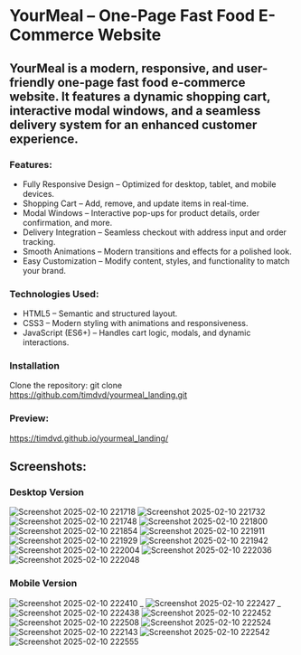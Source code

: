 # YourMeal – One-Page Fast Food E-Commerce Website
## YourMeal is a modern, responsive, and user-friendly one-page fast food e-commerce website. It features a dynamic shopping cart, interactive modal windows, and a seamless delivery system for an enhanced customer experience.

### Features:
 - Fully Responsive Design – Optimized for desktop, tablet, and mobile devices.
 - Shopping Cart – Add, remove, and update items in real-time.
 - Modal Windows – Interactive pop-ups for product details, order confirmation, and more.
 - Delivery Integration – Seamless checkout with address input and order tracking.
 - Smooth Animations – Modern transitions and effects for a polished look.
 - Easy Customization – Modify content, styles, and functionality to match your brand.
   
### Technologies Used:
 - HTML5 – Semantic and structured layout.
 - CSS3 – Modern styling with animations and responsiveness.
 - JavaScript (ES6+) – Handles cart logic, modals, and dynamic interactions.

### Installation
Clone the repository:  git clone https://github.com/timdvd/yourmeal_landing.git  

### Preview:
https://timdvd.github.io/yourmeal_landing/


## Screenshots: 
### Desktop Version
![Screenshot 2025-02-10 221718](https://github.com/user-attachments/assets/8d2d4810-a6ac-40a4-91f5-1fc5b5892786)
![Screenshot 2025-02-10 221732](https://github.com/user-attachments/assets/d5c4ef61-94a9-455f-8373-6b77d02e1859)
![Screenshot 2025-02-10 221748](https://github.com/user-attachments/assets/372d4556-c580-480d-b429-93e316ebf8a1)
![Screenshot 2025-02-10 221800](https://github.com/user-attachments/assets/9507484b-dd80-4e9f-8b3a-b621a4151bf0)
![Screenshot 2025-02-10 221854](https://github.com/user-attachments/assets/d5f20d42-a4d9-422d-8386-13bfac04cd4d)
![Screenshot 2025-02-10 221911](https://github.com/user-attachments/assets/d5c1d367-83a8-4086-a8cd-45a281984f80)
![Screenshot 2025-02-10 221929](https://github.com/user-attachments/assets/d2d2dddd-f8c9-41af-b25b-5f262ad43a76)
![Screenshot 2025-02-10 221942](https://github.com/user-attachments/assets/8d6ab5d1-63d7-4a41-ac72-5aa71783cda1)
![Screenshot 2025-02-10 222004](https://github.com/user-attachments/assets/ac41a040-7fb2-4496-99e7-7a54eafdfec7)
![Screenshot 2025-02-10 222036](https://github.com/user-attachments/assets/2c88e45d-c183-49d6-84ee-9257c250235b)
![Screenshot 2025-02-10 222048](https://github.com/user-attachments/assets/5f9fdefc-5c82-472b-9a63-ca20aaaf143d)

### Mobile Version
![Screenshot 2025-02-10 222410](https://github.com/user-attachments/assets/c6551fde-ee47-42ae-9671-71aba20ca671) _
![Screenshot 2025-02-10 222427](https://github.com/user-attachments/assets/911921ef-a493-4923-8d2e-395d7c6f2ebe) _
![Screenshot 2025-02-10 222438](https://github.com/user-attachments/assets/0b138dad-5fc6-4218-94ff-da6aaa37a94c)
![Screenshot 2025-02-10 222452](https://github.com/user-attachments/assets/4192b695-1f1f-4e6a-8e7f-1728eced7d78)
![Screenshot 2025-02-10 222508](https://github.com/user-attachments/assets/bedd18b2-e6e0-4093-835f-66a7a2f64db0)
![Screenshot 2025-02-10 222524](https://github.com/user-attachments/assets/f7759150-a68e-449b-8918-4fc28059daae)
![Screenshot 2025-02-10 222143](https://github.com/user-attachments/assets/341470bd-d49c-433c-bda6-2e49e96c487e)
![Screenshot 2025-02-10 222542](https://github.com/user-attachments/assets/86dedd33-7664-4a2c-964f-a75ab21f45a1)
![Screenshot 2025-02-10 222555](https://github.com/user-attachments/assets/a7a09615-72fe-4dbd-8d43-35ee6ceb83ff)

